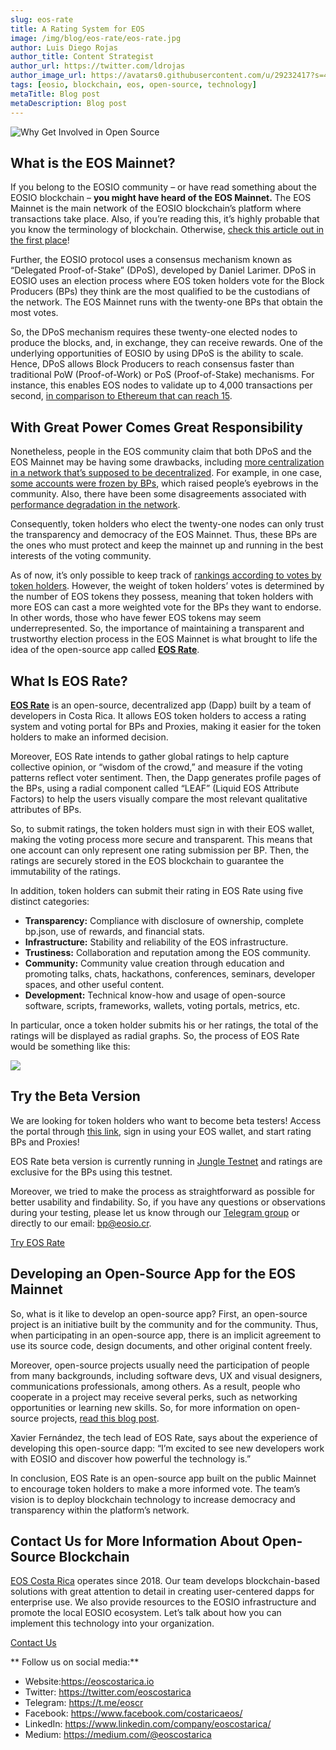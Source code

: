 ```yaml
---
slug: eos-rate
title: A Rating System for EOS
image: /img/blog/eos-rate/eos-rate.jpg
author: Luis Diego Rojas
author_title: Content Strategist
author_url: https://twitter.com/ldrojas
author_image_url: https://avatars0.githubusercontent.com/u/29232417?s=400&u=032f18555bd97e3d90f3ddfb5b2dc72dfcf0d11b&v=4
tags: [eosio, blockchain, eos, open-source, technology]
metaTitle: Blog post
metaDescription: Blog post
---
```


![Why Get Involved in Open Source ](/img/blog/eos-rate/eos-rate.jpg)

## **What is the EOS Mainnet?**

If you belong to the EOSIO community – or have read something about the EOSIO blockchain – **you might have heard of the EOS Mainnet.** The EOS Mainnet is the main network of the EOSIO blockchain’s platform where transactions take place. Also, if you’re reading this, it’s highly probable that you know the terminology of blockchain. Otherwise, [check this article out in the first place](https://eoscostarica.io/what-is-blockchain)!

Further, the EOSIO protocol uses a consensus mechanism known as “Delegated Proof-of-Stake” (DPoS), developed by Daniel Larimer. DPoS in EOSIO uses an election process where EOS token holders vote for the Block Producers (BPs) they think are the most qualified to be the custodians of the network. The EOS Mainnet runs with the twenty-one BPs that obtain the most votes.

So, the DPoS mechanism requires these twenty-one elected nodes to produce the blocks, and, in exchange, they can receive rewards. One of the underlying opportunities of EOSIO by using DPoS is the ability to scale. Hence, DPoS allows Block Producers to reach consensus faster than traditional PoW (Proof-of-Work) or PoS (Proof-of-Stake) mechanisms. For instance, this enables EOS nodes to validate up to 4,000 transactions per second, [in comparison to Ethereum that can reach 15](https://blockgeeks.com/guides/ethereum-vs-eos-ultimate-comparison-guide).

<!--truncate-->

## With Great Power Comes Great Responsibility

Nonetheless, people in the EOS community claim that both DPoS and the EOS Mainnet may be having some drawbacks, including [more centralization in a network that’s supposed to be decentralized](https://coincentral.com/what-is-an-eos-delegate). For example, in one case, [some accounts were frozen by BPs](https://cointelegraph.com/news/eos-block-producers-freeze-user-funds-to-prevent-theft-resulting-in-twitter-backlash), which raised people’s eyebrows in the community. Also, there have been some disagreements associated with [performance degradation in the network](https://cointelegraph.com/news/eos-network-suffering-from-degraded-performance-says-coinbase).

Consequently, token holders who elect the twenty-one nodes can only trust the transparency and democracy of the EOS Mainnet. Thus, these BPs are the ones who must protect and keep the mainnet up and running in the best interests of the voting community.

As of now, it’s only possible to keep track of [rankings according to votes by token holders](https://bloks.io/). However, the weight of token holders’ votes is determined by the number of EOS tokens they possess, meaning that token holders with more EOS can cast a more weighted vote for the BPs they want to endorse. In other words, those who have fewer EOS tokens may seem underrepresented. So, the importance of maintaining a transparent and trustworthy election process in the EOS Mainnet is what brought to life the idea of the open-source app called [**EOS Rate**](https://eosrate.io).

## What Is EOS Rate?


[**EOS Rate**](https://eosrate.io) is an open-source, decentralized app (Dapp) built by a team of developers in Costa Rica. It allows EOS token holders to access a rating system and voting portal for BPs and Proxies, making it easier for the token holders to make an informed decision.

Moreover, EOS Rate intends to gather global ratings to help capture collective opinion, or “wisdom of the crowd,” and measure if the voting patterns reflect voter sentiment. Then, the Dapp generates profile pages of the BPs, using a radial component called “LEAF” (Liquid EOS Attribute Factors) to help the users visually compare the most relevant qualitative attributes of BPs.

So, to submit ratings, the token holders must sign in with their EOS wallet, making the voting process more secure and transparent. This means that one account can only represent one rating submission per BP. Then, the ratings are securely stored in the EOS blockchain to guarantee the immutability of the ratings.

In addition, token holders can submit their rating in EOS Rate using five distinct categories:

*   **Transparency:** Compliance with disclosure of ownership, complete bp.json, use of rewards, and financial stats.
*   **Infrastructure:** Stability and reliability of the EOS infrastructure.
*   **Trustiness:** Collaboration and reputation among the EOS community.
*   **Community:** Community value creation through education and promoting talks, chats, hackathons, conferences, seminars, developer spaces, and other useful content.
*   **Development:** Technical know-how and usage of open-source software, scripts, frameworks, wallets, voting portals, metrics, etc.


In particular, once a token holder submits his or her ratings, the total of the ratings will be displayed as radial graphs. So, the process of EOS Rate would be something like this:

![](/img/blog/eos-rate/EOS-Rate-Infographic.jpg)

## Try the Beta Version

We are looking for token holders who want to become beta testers! Access the portal through [this link](https://eosrate.io), sign in using your EOS wallet, and start rating BPs and Proxies!

EOS Rate beta version is currently running in [Jungle Testnet](https://jungletestnet.io/) and ratings are exclusive for the BPs using this testnet.

Moreover, we tried to make the process as straightforward as possible for better usability and findability. So, if you have any questions or observations during your testing, please let us know through our [Telegram group](https://t.me/eoscr) or directly to our email: [bp@eosio.cr](mailto:bp@eosio.cr).

[Try EOS Rate](https://eosrate.io/)

## Developing an Open-Source App for the EOS Mainnet

So, what is it like to develop an open-source app? First, an open-source project is an initiative built by the community and for the community. Thus, when participating in an open-source app, there is an implicit agreement to use its source code, design documents, and other original content freely.

Moreover, open-source projects usually need the participation of people from many backgrounds, including software devs, UX and visual designers, communications professionals, among others. As a result, people who cooperate in a project may receive several perks, such as networking opportunities or learning new skills. So, for more information on open-source projects, [read this blog post](https://eoscostarica.io/getting-involved-in-an-open-source-project).

Xavier Fernández, the tech lead of EOS Rate, says about the experience of developing this open-source dapp: “I’m excited to see new developers work with EOSIO and discover how powerful the technology is.”

In conclusion, EOS Rate is an open-source app built on the public Mainnet to encourage token holders to make a more informed vote. The team’s vision is to deploy blockchain technology to increase democracy and transparency within the platform’s network.

## **Contact Us for More Information About Open-Source Blockchain**

[EOS Costa Rica](https://eoscostarica.io/) operates since 2018. Our team develops blockchain-based solutions with great attention to detail in creating user-centered dapps for enterprise use. We also provide resources to the EOSIO infrastructure and promote the local EOSIO ecosystem. Let’s talk about how you can implement this technology into your organization. 

[Contact Us](https://eoscostarica.io/contact-us)

** Follow us on social media:**

*   Website:https://eoscostarica.io
*   Twitter: https://twitter.com/eoscostarica
*   Telegram: https://t.me/eoscr
*   Facebook: https://www.facebook.com/costaricaeos/
*   LinkedIn: https://www.linkedin.com/company/eoscostarica/
*   Medium: https://medium.com/@eoscostarica
